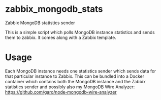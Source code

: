# zabbix_mongodb_stats
Zabbix MongoDB statistics sender

This is a simple script which polls MongoDB instance statistics and sends them to zabbix. It comes along with a Zabbix template.

Usage
=====

Each MongoDB instance needs one statistics sender which sends data for that particular instance to Zabbix. This can be bundled into a Docker container which contains both the MongoDB instance and the Zabbix statistics sender and possibly also my MongoDB Wire Analyzer: https://github.com/garo/node-mongodb-wire-analyzer
